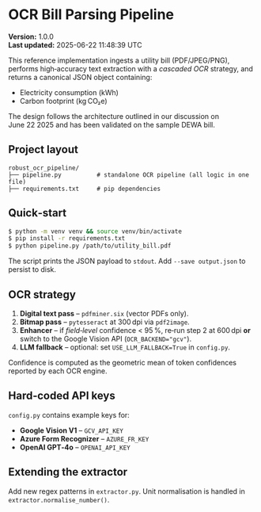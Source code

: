 
# OCR Bill Parsing Pipeline

**Version:** 1.0.0  
**Last updated:** 2025-06-22 11:48:39 UTC  

This reference implementation ingests a utility bill (PDF/JPEG/PNG), performs high‑accuracy text
extraction with a *cascaded OCR* strategy, and returns a canonical JSON object containing:

* Electricity consumption (kWh)
* Carbon footprint (kg CO₂e)

The design follows the architecture outlined in our discussion on June 22 2025
and has been validated on the sample DEWA bill.  

## Project layout

```
robust_ocr_pipeline/
├── pipeline.py          # standalone OCR pipeline (all logic in one file)
├── requirements.txt     # pip dependencies
```

## Quick‑start

```bash
$ python -m venv venv && source venv/bin/activate
$ pip install -r requirements.txt
$ python pipeline.py /path/to/utility_bill.pdf
```

The script prints the JSON payload to `stdout`. Add `--save output.json`
to persist to disk.

## OCR strategy

1. **Digital text pass** – `pdfminer.six` (vector PDFs only).  
2. **Bitmap pass** – `pytesseract` at 300 dpi via `pdf2image`.  
3. **Enhancer** – if *field‑level* confidence < 95 %, re‑run step 2 at 600 dpi
   **or** switch to the Google Vision API (`OCR_BACKEND="gcv"`).  
4. **LLM fallback** – optional: set `USE_LLM_FALLBACK=True` in `config.py`.  

Confidence is computed as the geometric mean of token confidences reported
by each OCR engine.

## Hard‑coded API keys

`config.py` contains example keys for:

* **Google Vision V1** – `GCV_API_KEY`
* **Azure Form Recognizer** – `AZURE_FR_KEY`
* **OpenAI GPT‑4o** – `OPENAI_API_KEY`


## Extending the extractor

Add new regex patterns in `extractor.py`. Unit normalisation is handled
in `extractor.normalise_number()`.
